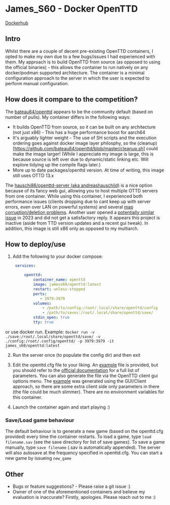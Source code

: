 # James_S60 - Docker OpenTTD 

[Dockerhub](https://hub.docker.com/r/jamess60/openttd)

## Intro

Whilst there are a couple of decent pre-existing OpenTTD containers, I opted to make my own due to a few bugs/issues I had experienced with them. 
My approach is to build OpenTTD from source (as opposed to using the official binaries) - this allows the container to run natively on any docker/podman supported architecture. The container is a minimal configuration approach to the server in which the user is expected to perform manual configuration. 


## How does it compare to the competition?

The [bateau84/openttd](https://github.com/bateau84/openttd) appears to be the community default (based on number of pulls). My container differs in the following ways: 
- It builds OpenTTD from source, so it can be built on any architecture (not just x86) - This has a huge performance boost for aarch64
- It's arguably lighter weight - The use of SH scripts and the execution ordering goes against docker image layer philosphy, so the (cleanup)[https://github.com/bateau84/openttd/blob/master/cleanup.sh] could make the image larger! (While I appreciate my image is large, this is because source is left over due to dynamic/static linking etc. Will explore tidying up the compile flags later.)
- More up to date packages/openttd version. At time of writing, this image still uses OTTD 13.x


The [hauschi86/openttd-server (aka andreashauschild)](https://github.com/andreashauschild/openttd-server) is a nice option because of its fancy web gui, allowing you to host multiple OTTD servers from one container. While using this container, I experienced both performance issues (clients dropping due to cant keep up with server errors, even over LAN on powerful systems) and several [map corruption/deletion problems](https://github.com/andreashauschild/openttd-server/issues/16). Another user opened a [potentially similar issue](https://github.com/andreashauschild/openttd-server/issues/8) in 2023 and did not get a satisfactory reply. It appears this project is inactive (aside from TTD version updates and a recent gui tweak). In addition, this image is still x86 only as opposed to my multiarch. 


## How to deploy/use

1. Add the following to your docker compose:

   ```yaml
    services:
   
        openttd:
            container_name: openttd
            image: jamess60/openttd:latest
            restart: unless-stopped
            ports:
               - 3979:3979
            volumes:
                - /path/to/config:/root/.local/share/openttd/config
                - /path/to/saves:/root/.local/share/openttd/save/
            stdin_open: true   
            tty: true
   
   ```

or use docker run. Example: ```docker run -v ./save:/root/.local/share/openttd/save/ -v ./config:/root/.config/openttd/ -p 3979:3979 -it james_s60/openttd:latest```

2. Run the server once (to populate the config dir) and then exit 

3. Edit the openttd.cfg file to your liking. An [example](https://github.com/jamess60/docker-openttd/blob/main/openttd.cfg.example) file is provided, but you should refer to the [official documentation](https://wiki.openttd.org/en/Archive/Manual/Settings/Openttd.cfg) for a full list of parameters. You can also generate the file via the OpenTTD client gui options menu. The [example](https://github.com/jamess60/docker-openttd/blob/main/openttd.cfg.example) was generated using the GUI/Client approach, so there are some extra client side only parameters in there (the file could be much slimmer). There are no environment variables for this container. 

4. Launch the container again and start playing :) 


### Save/Load game behaviour
The default behaviour is to generate a new game (based on the openttd.cfg provided) every time the container restarts. To load a game, type ```load filename.sav``` (see the save directory for list of save games). To save a game manually, type ```save filename``` (.sav is automatically appended). The server will also autosave at the frequency specified in openttd.cfg. You can start a new game by issueing ```new_game```



## Other 
- Bugs or feature suggestions? - Please raise a git issue :) 
- Owner of one of the aforementioned containers and believe my evaluation is inaccurate? Firstly, apologies. Please reach out to me :) 





